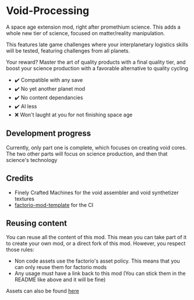 # Void-Processing
A space age extension mod, right after promethium science. This adds a whole new tier of science, focused on matter/reality manipulation.

This features late game challenges where your interplanetary logistics skills will be tested, featuring challenges from all planets.

Your reward? Master the art of quality products with a final quality tier, and boost your science production with a favorable alternative to quality cycling

- ✔️ Compatible with any save
- ✔️ No yet another planet mod
- ✔️ No content dependancies
- ✔️ AI less
- ❌ Won't laught at you for not finishing space age

## Development progress

Currently, only part one is complete, which focuses on creating void cores.
The two other parts will focus on science production, and then that science's technology

## Credits

- Finely Crafted Machines for the void assembler and void synthetizer textures
- [factorio-mod-template](https://github.com/fgardt/factorio-mod-template) for the CI

## Reusing content

You can reuse all the content of this mod. This mean you can take part of it to create your own mod, or a direct fork of this mod. However, you respect those rules:
- Non code assets use the factorio's asset policy. This means that you can only reuse them for factorio mods
- Any usage must have a link back to this mod (You can stick them in the README like above and it will be fine)

Assets can also be found [here](https://github.com/RustyNova016/Factorio-Assets)